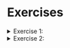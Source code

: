 # Exercises

<details>

<summary>Exercise 1:</summary>

Assume that we execute the following assignment statements:

{% code lineNumbers="true" %}
```python
width = 17 
height = 12.0 
delimiter = '.' 
```
{% endcode %}

For each of the following expressions, write the value of the expression and the type (of the value returned by the expression).

* `width/2`
* `width/2.0`
* `height/3`
* `1 + 2 * 5`
* `delimiter * 5`

Use the Python interpreter to check your answers.&#x20;

</details>

<details>

<summary>Exercise 2:</summary>

Practice using the Python interpreter as a calculator:&#x20;

* The volume of a sphere with radius $$r$$ is $$\frac{4}{3} \pi r^3$$. What is the volume of a sphere with radius 5? \
  **Hint:** 392.6 is incorrect!
* Suppose the cover price of a book is £24.95, but bookstores get a 40% discount. Shipping costs £3 for the first copy and 75 pence for each additional copy. What is the total wholesale cost for 60 copies?
* If I leave my house at 6:52 am and run 1 mile at an easy pace (8'15" per mile), then 3 miles at tempo (7'12" per mile) and 1 mile at easy pace again, what time do I get home for breakfast?

</details>
